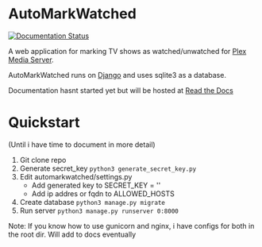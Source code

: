 # AutoMarkWatched
[![Documentation Status](https://readthedocs.org/projects/plexshowsilencer/badge/?version=latest)](http://plexshowsilencer.readthedocs.io/en/latest/?badge=latest)

A web application for marking TV shows as watched/unwatched for [Plex Media Server](https://plex.tv).

AutoMarkWatched runs on [Django](https://www.djangoproject.com/) and uses sqlite3 as a database.

Documentation hasnt started yet but will be hosted at [Read the Docs](http://plexshowsilencer.readthedocs.io/en/latest/)

# Quickstart
(Until i have time to document in more detail)
1. Git clone repo
2. Generate secret_key `python3 generate_secret_key.py`
3. Edit automarkwatched/settings.py
   * Add generated key to SECRET_KEY = '<here>'
   * Add ip addres or fqdn to ALLOWED_HOSTS
4. Create database `python3 manage.py migrate`
5. Run server `python3 manage.py runserver 0:8000`

Note: If you know how to use gunicorn and nginx, i have configs for both in the root dir. Will add to docs eventually 
